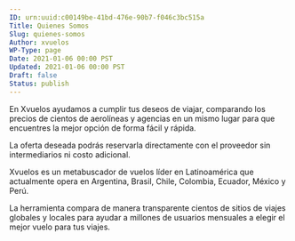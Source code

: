```yaml
---
ID: urn:uuid:c00149be-41bd-476e-90b7-f046c3bc515a
Title: Quienes Somos
Slug: quienes-somos
Author: xvuelos
WP-Type: page
Date: 2021-01-06 00:00 PST
Updated: 2021-01-06 00:00 PST
Draft: false
Status: publish
---
```


En Xvuelos ayudamos a cumplir tus deseos de viajar, comparando los precios de cientos de aerolíneas y agencias en un mismo lugar para que encuentres la mejor opción de forma fácil y rápida.

La oferta deseada podrás reservarla directamente con el proveedor sin intermediarios ni costo adicional.

Xvuelos es un metabuscador de vuelos líder en Latinoamérica que actualmente opera en Argentina, Brasil, Chile, Colombia, Ecuador, México y Perú.

La herramienta compara de manera transparente cientos de sitios de viajes globales y locales para ayudar a millones de usuarios mensuales a elegir el mejor vuelo para tus viajes.
